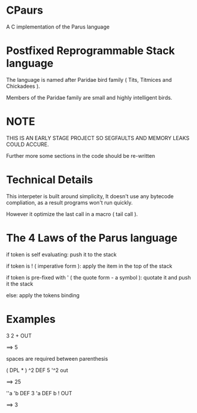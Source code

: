 # CPaurs 

A C implementation of the Parus language

# Postfixed Reprogrammable Stack language

The language is named after Paridae bird family ( Tits, Titmices and Chickadees ).

Members of the Paridae family are small and highly intelligent birds.

# NOTE

THIS IS AN EARLY STAGE PROJECT SO SEGFAULTS AND MEMORY LEAKS COULD ACCURE.

Further more some sections in the code should be re-written


# Technical Details

This interpeter is built around simplicity,
It doesn't use any bytecode compliation, as a result programs won't run quickly.

However it optimize the last call in a macro ( tail call ).


# The 4 Laws of the Parus language

if token is self evaluating:
	push it to the stack

if token is ! ( imperative form ):
	apply the item in the top of the stack

if token is pre-fixed with ' ( the quote form - a symbol ):
	quotate it and push it the stack

else:
	apply the tokens binding

# Examples

3 2 + OUT

==> 5

spaces are required between parenthesis

( DPL * ) ^2 DEF
5 '^2 out

==> 25

''a 'b DEF
3 'a DEF
b ! OUT 

==> 3
